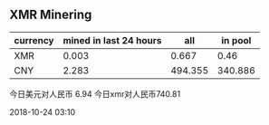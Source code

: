 ## XMR Minering

|currency|mined in last 24 hours|all|in pool|
|---|---|---|---|
|XMR|0.003|0.667|0.46|
|CNY|2.283|494.355|340.886|

今日美元对人民币 6.94	今日xmr对人民币740.81


2018-10-24 03:10